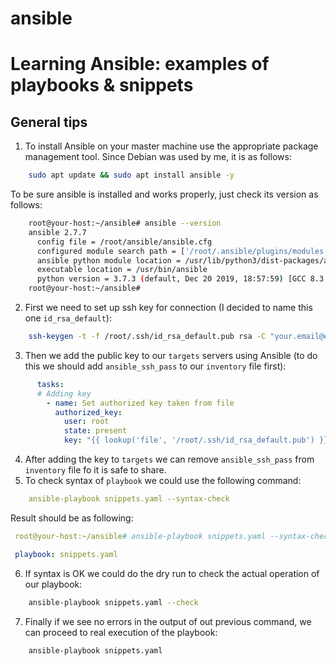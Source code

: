 # ansible
Learning Ansible: examples of playbooks & snippets
==================
General tips
------------------
1. To install Ansible on your master machine use the appropriate package management tool. Since Debian was used by me, it is as follows:
~~~bash
    sudo apt update && sudo apt install ansible -y
~~~
To be sure ansible is installed and works properly, just check its version as follows:
~~~bash
    root@your-host:~/ansible# ansible --version
    ansible 2.7.7
      config file = /root/ansible/ansible.cfg
      configured module search path = ['/root/.ansible/plugins/modules', '/usr/share/ansible/plugins/modules']
      ansible python module location = /usr/lib/python3/dist-packages/ansible
      executable location = /usr/bin/ansible
      python version = 3.7.3 (default, Dec 20 2019, 18:57:59) [GCC 8.3.0]
    root@your-host:~/ansible#
~~~
2. First we need to set up ssh key for connection (I decided to name this one `id_rsa_default`): 
 ~~~bash
     ssh-keygen -t -f /root/.ssh/id_rsa_default.pub rsa -C "your.email@email.com"
~~~ 
3. Then we add the public key to our `targets` servers using Ansible (to do this we should add `ansible_ssh_pass` to our `inventory` file first):
~~~yaml
      tasks:
      # Adding key
        - name: Set authorized key taken from file
          authorized_key:
            user: root
            state: present
            key: "{{ lookup('file', '/root/.ssh/id_rsa_default.pub') }}"`
  ~~~
4. After adding the key to `targets` we can remove `ansible_ssh_pass` from `inventory` file fo it is safe to share.
5. To check syntax of `playbook` we could use the following command:
  ~~~yaml
      ansible-playbook snippets.yaml --syntax-check
  ~~~
Result should be as following:
  ~~~yaml
   root@your-host:~/ansible# ansible-playbook snippets.yaml --syntax-check

   playbook: snippets.yaml
  ~~~
6. If syntax is OK we could do the dry run to check the actual operation of our playbook:
~~~bash
    ansible-playbook snippets.yaml --check
~~~
7. Finally if we see no errors in the output of out previous command, we can proceed to real execution of the playbook:
~~~bash
    ansible-playbook snippets.yaml 
~~~
